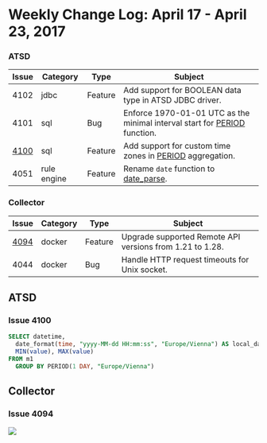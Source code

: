 # Weekly Change Log: April 17 - April 23, 2017

### ATSD

| Issue| Category    | Type    | Subject                                                             |
|------|-------------|---------|---------------------------------------------------------------------|
| 4102 | jdbc | Feature | Add support for BOOLEAN data type in ATSD JDBC driver. |
| 4101 | sql | Bug | Enforce 1970-01-01 UTC as the minimal interval start for [PERIOD](../../sql#period) function. |
| [4100](#issue-4100) | sql | Feature | Add support for custom time zones in [PERIOD](../../sql#period) aggregation.  |
| 4051 | rule engine | Feature | Rename `date` function to [date_parse](../../rule-engine/functions-time.md#the-date_parse-function). |

### Collector

| Issue| Category    | Type    | Subject                                                             |
|------|-------------|---------|---------------------------------------------------------------------|
| [4094](#issue-4094) | docker | Feature | Upgrade supported Remote API versions from 1.21 to 1.28.  |
| 4044 | docker | Bug | Handle HTTP request timeouts for Unix socket. |

## ATSD

### Issue 4100

```sql
SELECT datetime,
  date_format(time, "yyyy-MM-dd HH:mm:ss", "Europe/Vienna") AS local_datetime,
  MIN(value), MAX(value)
FROM m1
  GROUP BY PERIOD(1 DAY, "Europe/Vienna")
```

## Collector

### Issue 4094

![](Images/Figure1.png)
